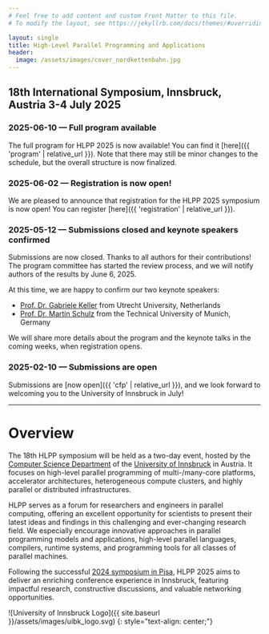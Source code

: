 ```yaml
---
# Feel free to add content and custom Front Matter to this file.
# To modify the layout, see https://jekyllrb.com/docs/themes/#overriding-theme-defaults

layout: single
title: High-Level Parallel Programming and Applications
header:
  image: /assets/images/cover_nordkettenbahn.jpg
---
```


## 18th International Symposium, Innsbruck, Austria 3-4 July 2025

### 2025-06-10 — Full program available

The full program for HLPP 2025 is now available! You can find it [here]({{ 'program' | relative_url }}).
Note that there may still be minor changes to the schedule, but the overall structure is now finalized.

### 2025-06-02 — Registration is now open!

We are pleased to announce that registration for the HLPP 2025 symposium is now open!
You can register [here]({{ 'registration' | relative_url }}).

### 2025-05-12 — Submissions closed and keynote speakers confirmed

Submissions are now closed. Thanks to all authors for their contributions! The program committee has started the review process, and we will notify authors of the results by June 6, 2025.

At this time, we are happy to confirm our two keynote speakers:
 * [Prof. Dr. Gabriele Keller](https://www.uu.nl/staff/GKKeller) from Utrecht University, Netherlands
 * [Prof. Dr. Martin Schulz](https://www.professoren.tum.de/en/schulz-martin) from the Technical University of Munich, Germany

We will share more details about the program and the keynote talks in the coming weeks, when registration opens.

### 2025-02-10 — Submissions are open

Submissions are [now open]({{ 'cfp' | relative_url }}), and we look forward to welcoming you to the University of Innsbruck in July!

---

# Overview

The 18th HLPP symposium will be held as a two-day event, hosted by the [Computer Science Department](https://www.uibk.ac.at/informatik) of the [University of Innsbruck](https://www.uibk.ac.at) in Austria. It focuses on high-level parallel programming of multi-/many-core platforms, accelerator architectures, heterogeneous compute clusters, and highly parallel or distributed infrastructures.

HLPP serves as a forum for researchers and engineers in parallel computing, offering an excellent opportunity for scientists to present their latest ideas and findings in this challenging and ever-changing research field. We especially encourage innovative approaches in parallel programming models and applications, high-level parallel languages, compilers, runtime systems, and programming tools for all classes of parallel machines.

Following the successful [2024 symposium in Pisa](https://hlpp2024.di.unipi.it/), HLPP 2025 aims to deliver an enriching conference experience in Innsbruck, featuring impactful research, constructive discussions, and valuable networking opportunities.

![University of Innsbruck Logo]({{ site.baseurl }}/assets/images/uibk_logo.svg)
{: style="text-align: center;"}

